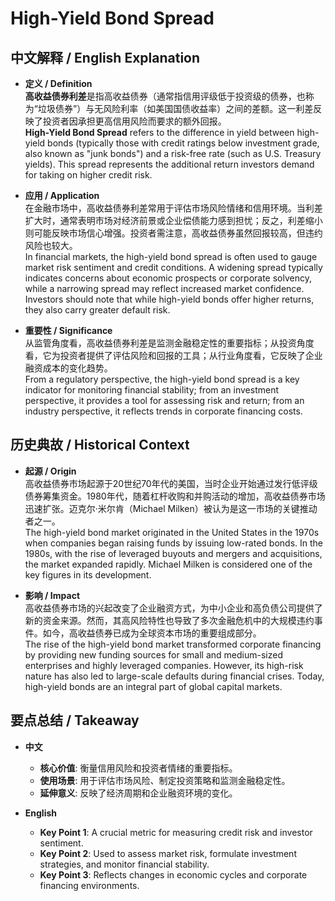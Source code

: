 # High-Yield Bond Spread

## 中文解释 / English Explanation

* **定义 / Definition**  
  **高收益债券利差**是指高收益债券（通常指信用评级低于投资级的债券，也称为“垃圾债券”）与无风险利率（如美国国债收益率）之间的差额。这一利差反映了投资者因承担更高信用风险而要求的额外回报。  
  **High-Yield Bond Spread** refers to the difference in yield between high-yield bonds (typically those with credit ratings below investment grade, also known as "junk bonds") and a risk-free rate (such as U.S. Treasury yields). This spread represents the additional return investors demand for taking on higher credit risk.

* **应用 / Application**  
  在金融市场中，高收益债券利差常用于评估市场风险情绪和信用环境。当利差扩大时，通常表明市场对经济前景或企业偿债能力感到担忧；反之，利差缩小则可能反映市场信心增强。投资者需注意，高收益债券虽然回报较高，但违约风险也较大。  
  In financial markets, the high-yield bond spread is often used to gauge market risk sentiment and credit conditions. A widening spread typically indicates concerns about economic prospects or corporate solvency, while a narrowing spread may reflect increased market confidence. Investors should note that while high-yield bonds offer higher returns, they also carry greater default risk.

* **重要性 / Significance**  
  从监管角度看，高收益债券利差是监测金融稳定性的重要指标；从投资角度看，它为投资者提供了评估风险和回报的工具；从行业角度看，它反映了企业融资成本的变化趋势。  
  From a regulatory perspective, the high-yield bond spread is a key indicator for monitoring financial stability; from an investment perspective, it provides a tool for assessing risk and return; from an industry perspective, it reflects trends in corporate financing costs.

## 历史典故 / Historical Context

* **起源 / Origin**  
  高收益债券市场起源于20世纪70年代的美国，当时企业开始通过发行低评级债券筹集资金。1980年代，随着杠杆收购和并购活动的增加，高收益债券市场迅速扩张。迈克尔·米尔肯（Michael Milken）被认为是这一市场的关键推动者之一。  
  The high-yield bond market originated in the United States in the 1970s when companies began raising funds by issuing low-rated bonds. In the 1980s, with the rise of leveraged buyouts and mergers and acquisitions, the market expanded rapidly. Michael Milken is considered one of the key figures in its development.

* **影响 / Impact**  
  高收益债券市场的兴起改变了企业融资方式，为中小企业和高负债公司提供了新的资金来源。然而，其高风险特性也导致了多次金融危机中的大规模违约事件。如今，高收益债券已成为全球资本市场的重要组成部分。  
  The rise of the high-yield bond market transformed corporate financing by providing new funding sources for small and medium-sized enterprises and highly leveraged companies. However, its high-risk nature has also led to large-scale defaults during financial crises. Today, high-yield bonds are an integral part of global capital markets.

## 要点总结 / Takeaway

* **中文**  
  - **核心价值**: 衡量信用风险和投资者情绪的重要指标。  
  - **使用场景**: 用于评估市场风险、制定投资策略和监测金融稳定性。  
  - **延伸意义**: 反映了经济周期和企业融资环境的变化。

* **English**  
  - **Key Point 1**: A crucial metric for measuring credit risk and investor sentiment.  
  - **Key Point 2**: Used to assess market risk, formulate investment strategies, and monitor financial stability.  
  - **Key Point 3**: Reflects changes in economic cycles and corporate financing environments.